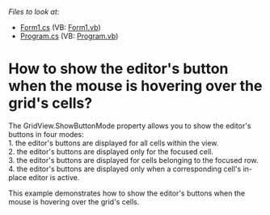 <!-- default file list -->
*Files to look at*:

* [Form1.cs](./CS/WindowsApplication3/Form1.cs) (VB: [Form1.vb](./VB/WindowsApplication3/Form1.vb))
* [Program.cs](./CS/WindowsApplication3/Program.cs) (VB: [Program.vb](./VB/WindowsApplication3/Program.vb))
<!-- default file list end -->
# How to show the editor's button when the mouse is hovering over the grid's cells?


<p>The GridView.ShowButtonMode property allows you to show the editor's buttons in four modes:<br />
1. the editor's buttons are displayed for all cells within the view.<br />
2. the editor's buttons are displayed only for the focused cell.<br />
3. the editor's buttons are displayed for cells belonging to the focused row.<br />
4. the editor's buttons are displayed only when a corresponding cell's in-place editor is active.</p><p>This example demonstrates how to show the editor's buttons when the mouse is hovering over the grid's cells.</p>

<br/>


